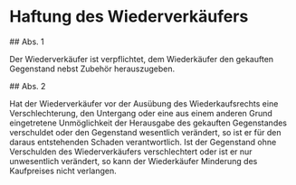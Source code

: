 # Haftung des Wiederverkäufers



\#\# Abs. 1

 Der Wiederverkäufer ist verpflichtet, dem Wiederkäufer den gekauften Gegenstand nebst Zubehör herauszugeben.

\#\# Abs. 2

 Hat der Wiederverkäufer vor der Ausübung des Wiederkaufsrechts eine Verschlechterung, den Untergang oder eine aus einem anderen Grund eingetretene Unmöglichkeit der Herausgabe des gekauften Gegenstandes verschuldet oder den Gegenstand wesentlich verändert, so ist er für den daraus entstehenden Schaden verantwortlich. Ist der Gegenstand ohne Verschulden des Wiederverkäufers verschlechtert oder ist er nur unwesentlich verändert, so kann der Wiederkäufer Minderung des Kaufpreises nicht verlangen. 

